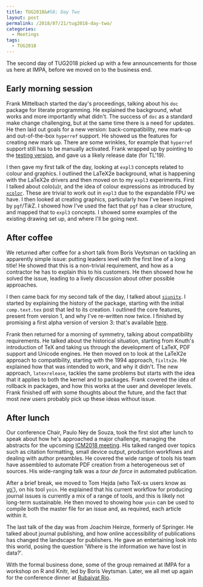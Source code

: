 ```yaml
---
title: TUG2018&#58; Day Two
layout: post
permalink: /2018/07/21/tug2018-day-two/
categories:
  - Meetings
tags:
  - TUG2018
---
```

The second day of TUG2018 picked up with a few announcements for those us here at IMPA, before we moved on to the business end.

## Early morning session

Frank Mittelbach started the day's proceedings, talking about his `doc` package for literate programming. He explained the background, what works and more importantly what didn't.  The success of `doc` as a standard make change challenging, but at the same time there is a need for updates. He then laid out goals for a new version: back-compatibility, new mark-up and out-of-the-box `hyperref` support. He showed us the features for creating new mark up. There are some wrinkles, for example that `hyperref` support still has to be manually activated. Frank wrapped up by pointing to the [testing version](https://github.com/FrankMittelbach/fmitex), and gave us a likely release date (for TL'19).

I then gave my first talk of the day, looking at `expl3` concepts related to colour and graphics. I outlined the LaTeX2e background, what is happening with the LaTeX2e drivers and then moved on to my `expl3` experiments. First I talked about colo(u)r, and the idea of colour expressions as introduced by [`xcolor`](https://ctan.org/pkg/xcolor). These are trivial to work out in `expl3` due to the expandable FPU we have. I then looked at creating graphics, particularly how I've been inspired by `pgf`/Ti<em>k</em>Z. I showed how I've used the fact that `pgf` has a clear structure, and mapped that to `expl3` concepts. I showed some examples of the existing drawing set up, and where I'll be going next.

## After coffee

We returned after coffee for a short talk from Boris Veytsman on tackling an apparently simple issue: putting leaders level with the first line of a long title! He showed that this is a non-trivial requirement, and how as a contractor he has to explain this to his customers. He then showed how he solved the issue, leading to a lively discussion about other possible approaches.

I then came back for my second talk of the day, I talked about [`siunitx`](https://ctan.org/pkg/siunitx). I started by explaining the history of the package, starting with the initial `comp.text.tex` post that led to its creation. I outlined the core features, present from version 1, and why I've re-written now twice. I finished by promising a first alpha version of version 3: that's available [here](/uploads/2018/07/siunitx.zip).

Frank then returned for a morning of symmetry, talking about compatibility requirements. He talked about the historical situation, starting from Knuth's introduction of TeX and taking us through the development of LaTeX, PDF support and Unicode engines. He then moved on to look at the LaTeX2e approach to compatibility, starting with the 1994 approach, `fixltx2e`. He explained how that was intended to work, and why it didn't. The new approach, `latexrelease`, tackles the same problems but starts with the idea that it applies to both the kernel and to packages. Frank covered the idea of rollback in packages, and how this works at the user and developer levels. Frank finished off with some thoughts about the future, and the fact that most _new_ users probably pick up these ideas without issue.

## After lunch

Our conference Chair, Paulo Ney de Souza, took the first slot after lunch to speak about how he's approached a major challenge, managing the abstracts for the upcoming [ICM2018 meeting](http://www.icm2018.org/portal/en/home). His talked ranged over topics such as citation formatting, small device output, production workflows and dealing with author preambles. He covered the wide range of tools his team have assembled to automate PDF creation from a heterogeneous set of sources. His wide-ranging talk was a _tour de force_ in automated publication.

After a brief break, we moved to Tom Hejda (who TeX-sx users know as [yo'](https://tex.stackexchange.com/users/11002/yo)), on his tool `yoin`. He explained that his current workflow for producing journal issues is currently a mix of a range of tools, and this is likely not long-term sustainable. He then moved to showing how `yoin` can be used to compile both the master file for an issue and, as required, each article within it.

The last talk of the day was from Joachim Heinze, formerly of Springer. He talked about journal publishing, and how online accessibility of publications has changed the landscape for publishers. He gave an entertaining look into this world, posing the question 'Where is the information we have lost in data?'.

With the formal business done, some of the group remained at  IMPA for a workshop on R and Knitr, led by Boris Veytsman. Later, we all met up again for the conference dinner at [Rubaiyat Rio](http://www.gruporubaiyat.com/).
